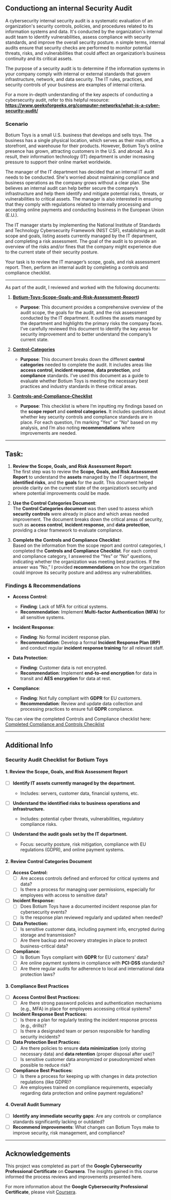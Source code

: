 ## Conductiong an internal Security Audit

A cybersecurity internal security audit is a systematic evaluation of an organization's security controls, policies, and procedures related to its information systems and data. It's conducted by the organization's internal audit team to identify vulnerabilities, assess compliance with security standards, and improve the overall security posture. n simple terms, internal audits ensure that security checks are performed to monitor potential threats, risks, and vulnerabilities that could affect an organization’s business continuity and its critical assets.

The purpose of a security audit is to determine if the information systems in your company comply with internal or external standards that govern infrastructure, network, and data security. The IT rules, practices, and security controls of your business are examples of internal criteria.

For a more in-depth understanding of the key aspects of conducting a cybersecurity audit,  refer to this helpful resource:  
**https://www.geeksforgeeks.org/computer-networks/what-is-a-cyber-security-audit/** 

### Scenario 

Botium Toys is a small U.S. business that develops and sells toys. The business has a single physical location, which serves as their main office, a storefront, and warehouse for their products. However, Botium Toy’s online presence has grown, attracting customers in the U.S. and abroad. As a result, their information technology (IT) department is under increasing pressure to support their online market worldwide. 

The manager of the IT department has decided that an internal IT audit needs to be conducted. She's worried about maintaining compliance and business operations as the company grows without a clear plan. She believes an internal audit can help better secure the company’s infrastructure and help them identify and mitigate potential risks, threats, or vulnerabilities to critical assets. The manager is also interested in ensuring that they comply with regulations related to internally processing and accepting online payments and conducting business in the European Union (E.U.).   

The IT manager starts by implementing the National Institute of Standards and Technology Cybersecurity Framework (NIST CSF), establishing an audit scope and goals, listing assets currently managed by the IT department, and completing a risk assessment. The goal of the audit is to provide an overview of the risks and/or fines that the company might experience due to the current state of their security posture.

Your task is to review the IT manager’s scope, goals, and risk assessment report. Then, perform an internal audit by completing a controls and compliance checklist. 

---

As part of the audit, I reviewed and worked with the following documents:


1. **[Botium-Toys-Scope-Goals-and-Risk-Assessment-Report](https://github.com/cherinejoseph/security-audit/blob/main/Botium-Toys-Scope-goals-and-risk-assessment-report.pdf))**  
   - **Purpose**: This document provides a comprehensive overview of the audit scope, the goals for the audit, and the risk assessment conducted by the IT department. It outlines the assets managed by the department and highlights the primary risks the company faces. I’ve carefully reviewed this document to identify the key areas for security improvement and to better understand the company’s current state.

2. **[Control-Categories](https://github.com/cherinejoseph/security-audit/blob/main/Control-categories.pdf)**  
   - **Purpose**: This document breaks down the different **control categories** needed to complete the audit. It includes areas like **access control**, **incident response**, **data protection**, and **compliance** standards. I’ve used this document as a guide to evaluate whether Botium Toys is meeting the necessary best practices and industry standards in these critical areas.

3. **[Controls-and-Compliance-Checklist](https://github.com/cherinejoseph/security-audit/blob/main/Controls-and-compliance-checklist.pdf)**  
   - **Purpose**: This checklist is where I’m inputting my findings based on the **scope report** and **control categories**. It includes questions about whether key security controls and compliance standards are in place. For each question, I’m marking "Yes" or "No" based on my analysis, and I’m also noting **recommendations** where improvements are needed.

---
## Task:
1. **Review the Scope, Goals, and Risk Assessment Report**:  
   The first step was to review the **Scope, Goals, and Risk Assessment Report** to understand the **assets** managed by the IT department, the **identified risks**, and the **goals** for the audit. This document helped provide clarity on the current state of the organization’s security and where potential improvements could be made.

2. **Use the Control Categories Document**:  
   The **Control Categories document** was then used to assess which **security controls** were already in place and which areas needed improvement. The document breaks down the critical areas of security, such as **access control**, **incident response**, and **data protection**, providing a clear framework to evaluate compliance.

3. **Complete the Controls and Compliance Checklist**:  
   Based on the information from the scope report and control categories, I completed the **Controls and Compliance Checklist**. For each control and compliance category, I answered the “Yes” or “No” questions, indicating whether the organization was meeting best practices. If the answer was “No,” I provided **recommendations** on how the organization could improve its security posture and address any vulnerabilities.


### Findings & Recommendations

- **Access Control**:
  - **Finding**: Lack of MFA for critical systems.
  - **Recommendation**: Implement **Multi-factor Authentication (MFA)** for all sensitive systems.

- **Incident Response**:
  - **Finding**: No formal incident response plan.
  - **Recommendation**: Develop a formal **Incident Response Plan (IRP)** and conduct regular **incident response training** for all relevant staff.

- **Data Protection**:
  - **Finding**: Customer data is not encrypted.
  - **Recommendation**: Implement **end-to-end encryption** for data in transit and **AES encryption** for data at rest.

- **Compliance**:
  - **Finding**: Not fully compliant with **GDPR** for EU customers.
  - **Recommendation**: Review and update data collection and processing practices to ensure full **GDPR** compliance.

 
You can view the completed Controls and Compliance checklist here:
[Completed Compliance and Controls Checiklist ](https://github.com/cherinejoseph/security-audit/blob/main/Completed-Controls-and-compliance-checklist.pdf)


 ---

## Additional Info

### Security Audit Checklist for Botium Toys

#### 1. Review the Scope, Goals, and Risk Assessment Report

- [ ] **Identify IT assets currently managed by the department.**
  - Includes: servers, customer data, financial systems, etc.
  
- [ ] **Understand the identified risks to business operations and infrastructure.**
  - Includes: potential cyber threats, vulnerabilities, regulatory compliance risks.

- [ ] **Understand the audit goals set by the IT department.**
  - Focus: security posture, risk mitigation, compliance with EU regulations (GDPR), and online payment systems.

#### 2. Review Control Categories Document

- [ ] **Access Control:**
  - [ ] Are access controls defined and enforced for critical systems and data?
  - [ ] Is there a process for managing user permissions, especially for employees with access to sensitive data?

- [ ] **Incident Response:**
  - [ ] Does Botium Toys have a documented incident response plan for cybersecurity events?
  - [ ] Is the response plan reviewed regularly and updated when needed?

- [ ] **Data Protection:**
  - [ ] Is sensitive customer data, including payment info, encrypted during storage and transmission?
  - [ ] Are there backup and recovery strategies in place to protect business-critical data?

- [ ] **Compliance:**
  - [ ] Is Botium Toys compliant with **GDPR** for EU customers’ data?
  - [ ] Are online payment systems in compliance with **PCI-DSS** standards?
  - [ ] Are there regular audits for adherence to local and international data protection laws?

#### 3. Compliance Best Practices

- [ ] **Access Control Best Practices:**
  - [ ] Are there strong password policies and authentication mechanisms (e.g., MFA) in place for employees accessing critical systems?

- [ ] **Incident Response Best Practices:**
  - [ ] Is there a plan for regularly testing the incident response process (e.g., drills)?
  - [ ] Is there a designated team or person responsible for handling security incidents?

- [ ] **Data Protection Best Practices:**
  - [ ] Are there policies to ensure **data minimization** (only storing necessary data) and **data retention** (proper disposal after use)?
  - [ ] Is sensitive customer data anonymized or pseudonymized when possible to reduce risk?

- [ ] **Compliance Best Practices:**
  - [ ] Is there a process for keeping up with changes in data protection regulations (like GDPR)?
  - [ ] Are employees trained on compliance requirements, especially regarding data protection and online payment regulations?

#### 4. Overall Audit Summary

- [ ] **Identify any immediate security gaps**: Are any controls or compliance standards significantly lacking or outdated?
- [ ] **Recommend improvements**: What changes can Botium Toys make to improve security, risk management, and compliance?

---

## **Acknowledgements**

This project was completed as part of the **Google Cybersecurity Professional Certificate** on **Coursera**. The insights gained in this course informed the process reviews and improvements presented here.

For more information about the **Google Cybersecurity Professional Certificate**, please visit [Coursera](https://www.coursera.org/professional-certificates/google-cybersecurity).














